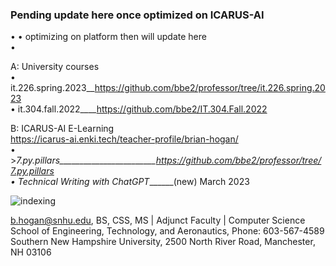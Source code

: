 ### Pending update here once optimized on ICARUS-AI  
• 
• optimizing on platform then will update here  
• 


A: University courses  
• it.226.spring.2023__https://github.com/bbe2/professor/tree/it.226.spring.2023  
• it.304.fall.2022____https://github.com/bbe2/IT.304.Fall.2022  

B: ICARUS-AI E-Learning  
https://icarus-ai.enki.tech/teacher-profile/brian-hogan/  
• >_7.py.pillars________________________https://github.com/bbe2/professor/tree/7.py.pillars  
• Technical Writing with ChatGPT_______(new) March 2023  


 




![indexing](https://user-images.githubusercontent.com/59778456/225663333-9f61f355-bf15-48b0-8aa5-1eb0a4864340.PNG)


b.hogan@snhu.edu, BS, CSS, MS | Adjunct Faculty | Computer Science   
School of Engineering, Technology, and Aeronautics, Phone: 603-567-4589   
Southern New Hampshire University, 2500 North River Road, Manchester, NH 03106  

